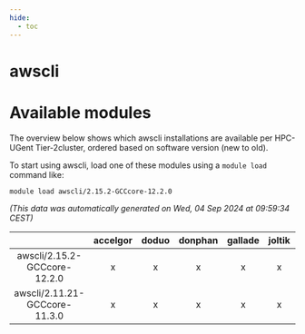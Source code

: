```yaml
---
hide:
  - toc
---
```


awscli
======

# Available modules


The overview below shows which awscli installations are available per HPC-UGent Tier-2cluster, ordered based on software version (new to old).

To start using awscli, load one of these modules using a `module load` command like:

```shell
module load awscli/2.15.2-GCCcore-12.2.0
```

*(This data was automatically generated on Wed, 04 Sep 2024 at 09:59:34 CEST)*  

| |accelgor|doduo|donphan|gallade|joltik|shinx|skitty|
| :---: | :---: | :---: | :---: | :---: | :---: | :---: | :---: |
|awscli/2.15.2-GCCcore-12.2.0|x|x|x|x|x|x|x|
|awscli/2.11.21-GCCcore-11.3.0|x|x|x|x|x|-|x|
